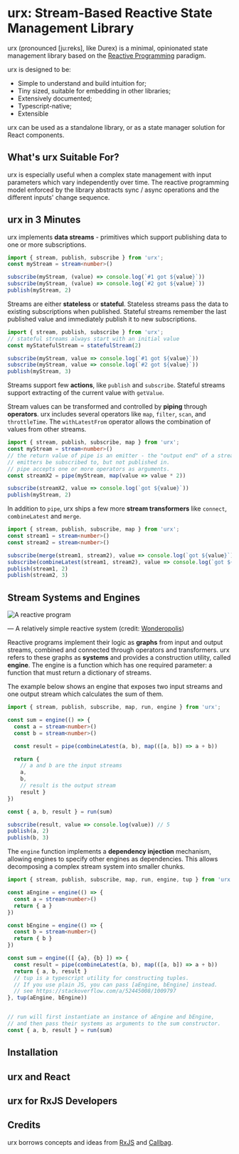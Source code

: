 # urx: Stream-Based Reactive State Management Library

urx (pronounced [ju:reks], like Durex) is a minimal, opinionated state management library based on the [Reactive Programming](https://en.wikipedia.org/wiki/Reactive_programming) paradigm. 

urx is designed to be: 
 - Simple to understand and build intuition for;
 - Tiny sized, suitable for embedding in other libraries;
 - Extensively documented;
 - Typescript-native;
 - Extensible

urx can be used as a standalone library, or as a state manager solution for React components.

## What's urx Suitable For?

urx is especially useful when a complex state management with input parameters which vary independently over time. 
The reactive programming model enforced by the library abstracts sync / async operations and the different inputs' change sequence.

## urx in 3 Minutes

urx implements **data streams** - primitives which support publishing data to one or more subscriptions. 

```ts
import { stream, publish, subscribe } from 'urx';
const myStream = stream<number>()

subscribe(myStream, (value) => console.log(`#1 got ${value}`))
subscribe(myStream, (value) => console.log(`#2 got ${value}`))
publish(myStream, 2)
```

Streams are either **stateless** or **stateful**. Stateless streams pass the data to existing subscriptions when published. Stateful streams remember the last published value and immediately publish it to new subscriptions.

```ts
import { stream, publish, subscribe } from 'urx';
// stateful streams always start with an initial value
const myStatefulStream = statefulStream(2)

subscribe(myStream, value => console.log(`#1 got ${value}`))
subscribe(myStream, value => console.log(`#2 got ${value}`))
publish(myStream, 3)
```

Streams support few **actions**, like `publish` and `subscribe`. Stateful streams support extracting of the current value with `getValue`.

Stream values can be transformed and controlled by **piping** through **operators**. urx includes several operators like `map`, `filter`, `scan`, and `throttleTime`. The `withLatestFrom` operator allows the combination of values from other streams.

```ts
import { stream, publish, subscribe, map } from 'urx';
const myStream = stream<number>()
// the return value of pipe is an emitter - the "output end" of a stream.
// emitters be subscribed to, but not published in.
// pipe accepts one or more operators as arguments.
const streamX2 = pipe(myStream, map(value => value * 2))

subscribe(streamX2, value => console.log(`got ${value}`))
publish(myStream, 2)
```

In addition to `pipe`, urx ships a few more **stream transformers** like `connect`, `combineLatest` and `merge`.

```ts
import { stream, publish, subscribe, map } from 'urx';
const stream1 = stream<number>()
const stream2 = stream<number>()

subscribe(merge(stream1, stream2), value => console.log(`got ${value}`)) // 2, 3
subscribe(combineLatest(stream1, stream2), value => console.log(`got ${value}`)) // [2, 3]
publish(stream1, 2)
publish(stream2, 3)
```

## Stream Systems and Engines

![A reactive program](https://user-images.githubusercontent.com/13347/90911290-6e8b6f80-e3e1-11ea-8e9e-e9cd54579b22.png)

&mdash; A relatively simple reactive system (credit: [Wonderopolis](https://wonderopolis.org/wonder/what-is-a-rube-goldberg-machine))

Reactive programs implement their logic as **graphs** from input and output streams, combined and connected through operators and transformers. 
urx refers to these graphs as **systems** and provides a construction utility, called **engine**. 
The engine is a function which has one required parameter: a function that must return a dictionary of streams.

The example below shows an engine that exposes two input streams and one output stream which calculates the sum of them.

```ts
import { stream, publish, subscribe, map, run, engine } from 'urx';

const sum = engine(() => {
  const a = stream<number>()
  const b = stream<number>()

  const result = pipe(combineLatest(a, b), map(([a, b]) => a + b))

  return { 
    // a and b are the input streams
    a, 
    b, 
    // result is the output stream
    result }
})

const { a, b, result } = run(sum)

subscribe(result, value => console.log(value)) // 5
publish(a, 2)
publish(b, 3)
```

The `engine` function implements a **dependency injection** mechanism, allowing engines to specify other engines as dependencies. This allows decomposing a complex stream system into smaller chunks. 

```ts
import { stream, publish, subscribe, map, run, engine, tup } from 'urx';

const aEngine = engine(() => {
  const a = stream<number>()
  return { a }
})

const bEngine = engine(() => {
  const b = stream<number>()
  return { b }
})

const sum = engine(([ {a}, {b} ]) => {
  const result = pipe(combineLatest(a, b), map(([a, b]) => a + b))
  return { a, b, result }
  // tup is a typescript utility for constructing tuples. 
  // If you use plain JS, you can pass [aEngine, bEngine] instead.
  // see https://stackoverflow.com/a/52445008/1009797
}, tup(aEngine, bEngine))


// run will first instantiate an instance of aEngine and bEngine, 
// and then pass their systems as arguments to the sum constructor.
const { a, b, result } = run(sum)
```

## Installation

## urx and React

## urx for RxJS Developers

## Credits

urx borrows concepts and ideas from [RxJS](https://rxjs-dev.firebaseapp.com/guide/overview) and [Callbag](https://github.com/callbag/callbag). 
